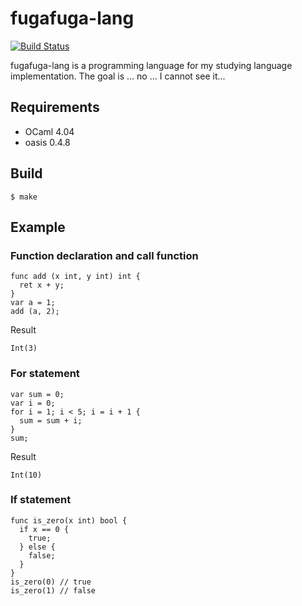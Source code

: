 # fugafuga-lang

[![Build Status](https://travis-ci.org/gyaneman/fugafuga-lang.svg?branch=master)](https://travis-ci.org/gyaneman/fugafuga-lang)

fugafuga-lang is a programming language for my studying language implementation.
The goal is ... no ... I cannot see it...

## Requirements

- OCaml 4.04
- oasis 0.4.8

## Build

```
$ make
```

## Example

### Function declaration and call function

```
func add (x int, y int) int {
  ret x + y;
}
var a = 1;
add (a, 2);
```
Result
```
Int(3)
```

### For statement

```
var sum = 0;
var i = 0;
for i = 1; i < 5; i = i + 1 {
  sum = sum + i;
}
sum;
```
Result
```
Int(10)
```

### If statement

```
func is_zero(x int) bool {
  if x == 0 {
    true;
  } else {
    false;
  }
}
is_zero(0) // true
is_zero(1) // false
```
